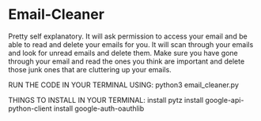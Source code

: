 # Email-Cleaner
Pretty self explanatory. It will ask permission to access your email and be able to read and delete your emails for you. It will scan through your emails and look for unread emails and delete them. Make sure you have gone through your email and read the ones you think are important and delete those junk ones that are cluttering up your emails.

RUN THE CODE IN YOUR TERMINAL USING:
  python3 email_cleaner.py

THINGS TO INSTALL IN YOUR TERMINAL:
  install pytz
  install google-api-python-client
  install google-auth-oauthlib
